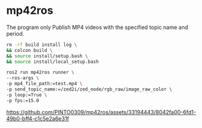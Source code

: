 # mp42ros
The program only Publish MP4 videos with the specified topic name and period.


```bash
rm -rf build install log \
&& colcon build \
&& source install/setup.bash \
&& source install/local_setup.bash

ros2 run mp42ros runner \
--ros-args \
-p mp4_file_path:=test.mp4 \
-p send_topic_name:=/zed2i/zed_node/rgb_raw/image_raw_color \
-p loop:=True \
-p fps:=15.0
```

https://github.com/PINTO0309/mp42ros/assets/33194443/8042fa00-6fd1-49b0-bff4-c1c5e2a6e31f
